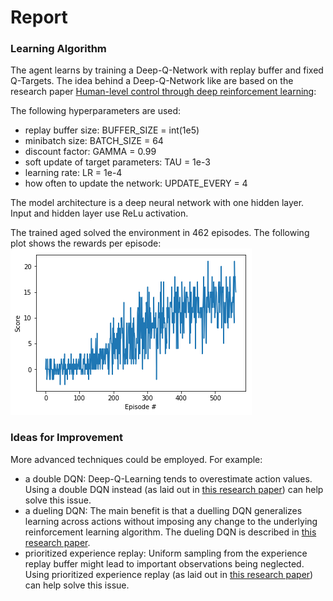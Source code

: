 # Report

### Learning Algorithm
The agent learns by training a Deep-Q-Network with replay buffer and fixed Q-Targets.
The idea behind a Deep-Q-Network like are based on the research paper [Human-level control through deep reinforcement
learning](https://storage.googleapis.com/deepmind-media/dqn/DQNNaturePaper.pdf): 
  
The following hyperparameters are used:
* replay buffer size: BUFFER_SIZE = int(1e5)
* minibatch size: BATCH_SIZE = 64
* discount factor: GAMMA = 0.99
* soft update of target parameters: TAU = 1e-3
* learning rate: LR = 1e-4
* how often to update the network: UPDATE_EVERY = 4
    
The model architecture is a deep neural network with one hidden layer. Input and hidden layer use ReLu activation.
  
The trained aged solved the environment in 462 episodes. The following plot shows the rewards per episode:
![reward plot](https://github.com/Heatequation/DRL_Project_Navigation/blob/master/reward_episodes.png)
  

### Ideas for Improvement
More advanced techniques could be employed. For example:
* a double DQN: Deep-Q-Learning tends to overestimate action values. Using a double DQN instead (as laid out in [this research paper](https://arxiv.org/abs/1509.06461)) can help solve this issue.
* a dueling DQN: The main benefit is that a duelling DQN generalizes learning across actions without imposing any change to the underlying reinforcement learning algorithm. The dueling DQN is described in [this research paper](https://arxiv.org/abs/1511.06581).
* prioritized experience replay: Uniform sampling from the experience replay buffer might lead to important observations being neglected. Using prioritized experience replay (as laid out in [this research paper](https://arxiv.org/abs/1511.05952)) can help solve this issue.
